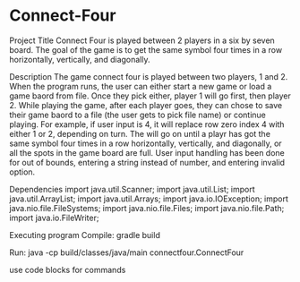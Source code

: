 # Connect-Four

Project Title
Connect Four is played between 2 players in a six by seven board. The goal of the game is to get the same symbol four times in a row horizontally, vertically, and diagonally.

Description
The game connect four is played between two players, 1 and 2. When the program runs, the user can either start a new game or load a game baord from file. Once they pick either, player 1 will go first, then player 2. While playing the game, after each player goes, they can chose to save their game baord to a file (the user gets to pick file name) or continue playing. For example, if user input is 4, it will replace row zero index 4 with either 1 or 2, depending on turn. The will go on until a playr has got the same symbol four times in a row horizontally, vertically, and diagonally, or all the spots in the game board are full. User input handling has been done for out of bounds, entering a string instead of number, and entering invalid option.

Dependencies
import java.util.Scanner; import java.util.List; import java.util.ArrayList; import java.util.Arrays; import java.io.IOException; import java.nio.file.FileSystems; import java.nio.file.Files; import java.nio.file.Path; import java.io.FileWriter;

Executing program
Compile: gradle build

Run: java -cp build/classes/java/main connectfour.ConnectFour

use code blocks for commands
